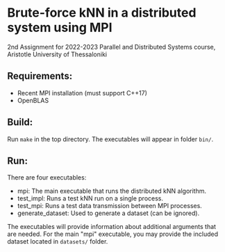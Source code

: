 # Brute-force kNN in a distributed system using MPI

2nd Assignment for 2022-2023 Parallel and Distributed Systems course, Aristotle University of Thessaloniki 

## Requirements:  
- Recent MPI installation (must support C++17)
- OpenBLAS

## Build:  
Run ```make``` in the top directory. The executables will appear in folder ```bin/```.

## Run:  
There are four executables:
- mpi: The main executable that runs the distributed kNN algorithm.
- test_impl: Runs a test kNN run on a single process.
- test_mpi: Runs a test data transmission between MPI processes.
- generate_dataset: Used to generate a dataset (can be ignored).

The executables will provide information about additional arguments that are needed. For the main "mpi" executable, you may provide the included dataset located in ```datasets/``` folder.
